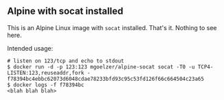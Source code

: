 ## Alpine with socat installed

This is an Alpine Linux image with `socat` installed.  That's it.  Nothing to see here.

Intended usage:

```
# listen on 123/tcp and echo to stdout
$ docker run -d -p 123:123 mgoelzer/alpine-socat socat -T0 -u TCP4-LISTEN:123,reuseaddr,fork -
f78394bc4ebbc62073d6048cdae78233bfd93c95c53fd126f66c664504c23a65
$ docker logs -f f78394bc
<blah blah blah>
```

